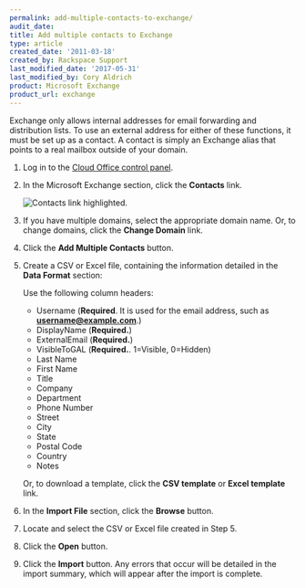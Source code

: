```yaml
---
permalink: add-multiple-contacts-to-exchange/
audit_date:
title: Add multiple contacts to Exchange
type: article
created_date: '2011-03-18'
created_by: Rackspace Support
last_modified_date: '2017-05-31'
last_modified_by: Cory Aldrich
product: Microsoft Exchange
product_url: exchange
---
```


Exchange only allows internal addresses for email forwarding and
distribution lists. To use an external address for either of these
functions, it must be set up as a contact. A contact is simply an
Exchange alias that points to a real mailbox outside of your domain.

1. Log in to the [Cloud Office control panel](https://apps.rackspace.com/?cp).

2. In the Microsoft Exchange section, click the **Contacts** link.

   <img src="{% asset_path exchange/add-multiple-contacts-to-exchange/microsoft-exchange-contacts-link.png %}" alt="Contacts link highlighted." />

3. If you have multiple domains, select the appropriate domain name.
   Or, to change domains, click the **Change Domain** link.

4. Click the **Add Multiple Contacts** button.

5. Create a CSV or Excel file, containing the information detailed in
   the **Data Format** section:

   Use the following column headers:

   - Username (**Required**. It is used for the email address, such as **username@example.com**.)
   - DisplayName (**Required.**)
   - ExternalEmail (**Required.**)
   - VisibleToGAL (**Required.**. 1=Visible, 0=Hidden)
   - Last Name
   - First Name
   - Title
   - Company
   - Department
   - Phone Number
   - Street
   - City
   - State
   - Postal Code
   - Country
   - Notes

   Or, to download a template, click the **CSV template** or **Excel
   template** link.

6. In the **Import File** section, click the **Browse** button.

7.  Locate and select the CSV or Excel file created in Step 5.

8.  Click the **Open** button.

9.  Click the **Import** button. Any errors that occur will be detailed
    in the import summary, which will appear after the import
    is complete.
